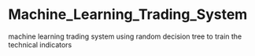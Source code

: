 # Machine_Learning_Trading_System
machine learning trading system using random decision tree to train the technical indicators
